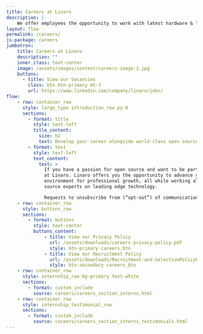 ```yaml
---
title: Careers at Linaro
description: |-
    We offer employees the opportunity to work with latest hardware & leading edge technology. If you love working on open source projects, then you belong at Linaro. 
layout: flow
permalink: /careers/
js-package: careers
jumbotron:
    title: Careers at Linaro
    description: ""
    inner_class: text-center
    image: /assets/images/content/careers-image-1.jpg
    buttons:
      - title: View our Vacancies
        class: btn btn-primary mt-3
        url: https://www.linkedin.com/company/linaro/jobs/
flow:
    - row: container_row
      style: large_type introduction_row py-0
      sections:
        - format: title
          style: text-left
          title_content:
            size: h2
            text: Develop your career alongside world-class open source experts
        - format: text
          style: text-left
          text_content:
            text: >
              If you have a passion for open source and want to be part of a community, then you belong
              at Linaro. Linaro offers you the opportunity to advance your career in an outstanding
              environment for professional growth, all while working alongside a team of world-class open
              source experts on leading edge technology.

              Requests to unsubscribe from (“opt-out”) of communications from Linaro may also be sent to unsubscribe at [remove@linaro.org](mailto:remove@linaro.org).
    - row: container_row
      style: buttons_row
      sections:
        - format: buttons
          style: text-center
          buttons_content:
              - title: View our Privacy Policy
                url: /assets/downloads/careers-privacy-policy.pdf
                style: btn-primary careers_btn
              - title: View our Recruitment Policy
                url: /assets/downloads/Recruitment-and-SelectionPolicyProcedure.pdf
                style: btn-secondary careers_btn
    - row: container_row
      style: internship_row bg-primary text-white
      sections:
        - format: custom_include
          source: careers/careers_section_interns.html
    - row: container_row
      style: internship_testimonial_row
      sections:
        - format: custom_include
          source: careers/careers_section_interns_testimonials.html
---
```

